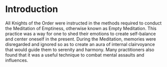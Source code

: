 # Introduction

All Knights of the Order were instructed in the methods required to conduct the Meditation of Emptiness, otherwise known as Empty Meditation.
This practice was a way for one to shed their emotions to create self-balance and center oneself in the present.
During the Meditation, memories were disregarded and ignored so as to create an aura of internal clairvoyance that would guide them to serenity and harmony.
Many practitioners also found that it was a useful technique to combat mental assaults and influences.
